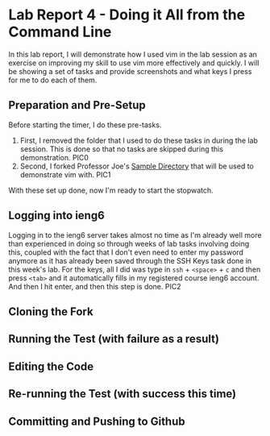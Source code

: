 # Lab Report 4 - Doing it All from the Command Line

In this lab report, I will demonstrate how I used vim in the lab session as an exercise on improving my skill to use vim more effectively and quickly. I will be showing a set of tasks and provide screenshots and what keys I press for me to do each of them.

## Preparation and Pre-Setup
Before starting the timer, I do these pre-tasks.
1. First, I removed the folder that I used to do these tasks in during the lab session. This is done so that no tasks are skipped during this demonstration.
PIC0
2. Second, I forked Professor Joe's [Sample Directory](https://github.com/ucsd-cse15l-w23/lab7) that will be used to demonstrate vim with.
PIC1

With these set up done, now I'm ready to start the stopwatch.

## Logging into ieng6
Logging in to the ieng6 server takes almost no time as I'm already well more than experienced in doing so through weeks of lab tasks involving doing this, coupled with the fact that I don't even need to enter my password anymore as it has already been saved through the SSH Keys task done in this week's lab. For the keys, all I did was type in `ssh` + `<space>` + `c` and then press `<tab>` and it automatically fills in my registered course ieng6 account. And then I hit enter, and then this step is done.
PIC2

## Cloning the Fork


## Running the Test (with failure as a result)


## Editing the Code


## Re-running the Test (with success this time)


## Committing and Pushing to Github

